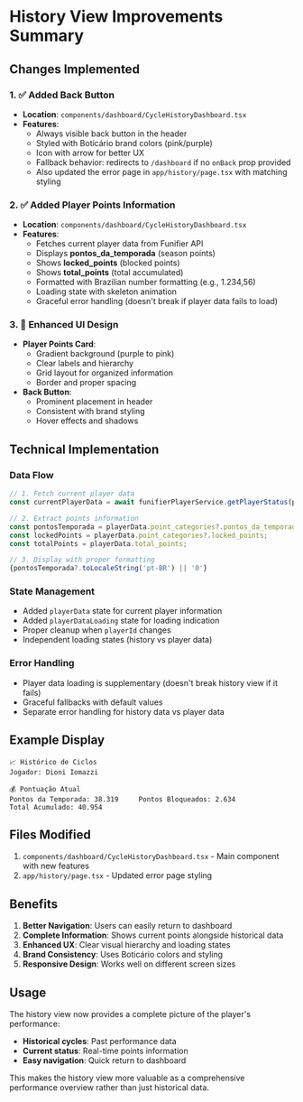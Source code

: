 # History View Improvements Summary

## Changes Implemented

### 1. ✅ **Added Back Button**
- **Location**: `components/dashboard/CycleHistoryDashboard.tsx`
- **Features**:
  - Always visible back button in the header
  - Styled with Boticário brand colors (pink/purple)
  - Icon with arrow for better UX
  - Fallback behavior: redirects to `/dashboard` if no `onBack` prop provided
  - Also updated the error page in `app/history/page.tsx` with matching styling

### 2. ✅ **Added Player Points Information**
- **Location**: `components/dashboard/CycleHistoryDashboard.tsx`
- **Features**:
  - Fetches current player data from Funifier API
  - Displays **pontos_da_temporada** (season points)
  - Shows **locked_points** (blocked points)
  - Shows **total_points** (total accumulated)
  - Formatted with Brazilian number formatting (e.g., 1.234,56)
  - Loading state with skeleton animation
  - Graceful error handling (doesn't break if player data fails to load)

### 3. 🎨 **Enhanced UI Design**
- **Player Points Card**:
  - Gradient background (purple to pink)
  - Clear labels and hierarchy
  - Grid layout for organized information
  - Border and proper spacing
- **Back Button**:
  - Prominent placement in header
  - Consistent with brand styling
  - Hover effects and shadows

## Technical Implementation

### Data Flow
```typescript
// 1. Fetch current player data
const currentPlayerData = await funifierPlayerService.getPlayerStatus(playerId);

// 2. Extract points information
const pontosTemporada = playerData.point_categories?.pontos_da_temporada;
const lockedPoints = playerData.point_categories?.locked_points;
const totalPoints = playerData.total_points;

// 3. Display with proper formatting
{pontosTemporada?.toLocaleString('pt-BR') || '0'}
```

### State Management
- Added `playerData` state for current player information
- Added `playerDataLoading` state for loading indication
- Proper cleanup when `playerId` changes
- Independent loading states (history vs player data)

### Error Handling
- Player data loading is supplementary (doesn't break history view if it fails)
- Graceful fallbacks with default values
- Separate error handling for history data vs player data

## Example Display

```
📈 Histórico de Ciclos
Jogador: Dioni Iomazzi

💰 Pontuação Atual
Pontos da Temporada: 38.319     Pontos Bloqueados: 2.634
Total Acumulado: 40.954
```

## Files Modified
1. `components/dashboard/CycleHistoryDashboard.tsx` - Main component with new features
2. `app/history/page.tsx` - Updated error page styling

## Benefits
1. **Better Navigation**: Users can easily return to dashboard
2. **Complete Information**: Shows current points alongside historical data
3. **Enhanced UX**: Clear visual hierarchy and loading states
4. **Brand Consistency**: Uses Boticário colors and styling
5. **Responsive Design**: Works well on different screen sizes

## Usage
The history view now provides a complete picture of the player's performance:
- **Historical cycles**: Past performance data
- **Current status**: Real-time points information
- **Easy navigation**: Quick return to dashboard

This makes the history view more valuable as a comprehensive performance overview rather than just historical data.